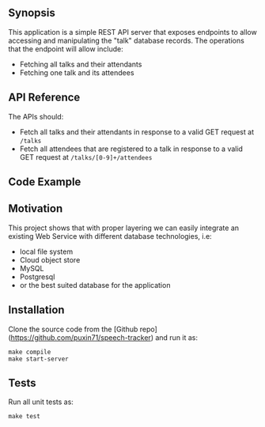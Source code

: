## Synopsis

This application is a simple REST API server that exposes endpoints to allow accessing and manipulating the "talk" database records. The operations that the endpoint will allow include:
* Fetching all talks and their attendants
* Fetching one talk and its attendees

## API Reference
The APIs should:
* Fetch all talks and their attendants in response to a valid GET request at `/talks`
* Fetch all attendees that are registered to a talk in response to a valid GET request at `/talks/[0-9]+/attendees`

## Code Example



## Motivation

This project shows that with proper layering we can easily integrate an existing Web Service with different database technologies, i.e:
* local file system
* Cloud object store
* MySQL
* Postgresql
* or the best suited database for the application

## Installation

Clone the source code from the [Github repo] (https://github.com/puxin71/speech-tracker) and run it as:
```
make compile
make start-server
```

## Tests

Run all unit tests as:
```
make test
```

